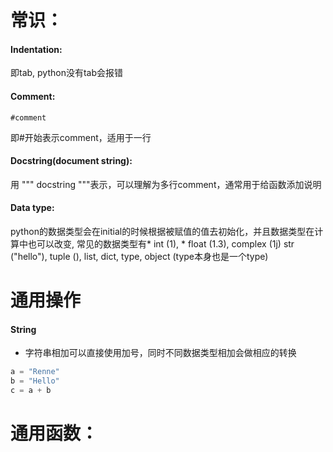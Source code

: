 # 常识：
#### Indentation: 
即tab, python没有tab会报错
#### Comment: 
    #comment
即#开始表示comment，适用于一行

#### Docstring(document string): 
用 """  docstring """表示，可以理解为多行comment，通常用于给函数添加说明

#### Data type: 
python的数据类型会在initial的时候根据被赋值的值去初始化，并且数据类型在计算中也可以改变, 常见的数据类型有* int (1), * float (1.3), complex (1j) str ("hello"), tuple (), list, dict, type, object (type本身也是一个type)


# 通用操作
#### String
* 字符串相加可以直接使用加号，同时不同数据类型相加会做相应的转换
```python
a = "Renne"
b = "Hello"
c = a + b
```

# 通用函数：

